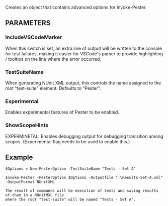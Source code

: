 Creates an object that contains advanced options for Invoke-Pester.

PARAMETERS
----------
### IncludeVSCodeMarker
When this switch is set, an extra line of output will be written to the console for test failures, making it easier for VSCode's parser to provide highlighting / tooltips on the line where the error occurred.

### TestSuiteName
When generating NUnit XML output, this controls the name assigned to the root "test-suite" element.  Defaults to "Pester".

### Experimental
Enables experimental features of Pester to be enabled.

### ShowScopeHints
EXPERMINETAL: Enables debugging output for debugging tranisition among scopes. (Experimental flag needs to be used to enable this.)

Example
---------
    $Options = New-PesterOption -TestSuiteName "Tests - Set A"

    Invoke-Pester -PesterOption $Options -Outputfile ".\Results-Set-A.xml" -OutputFormat NUnitXML

    The result of commands will be execution of tests and saving results of them in a NUnitMXL file
    where the root "test-suite" will be named "Tests - Set A".
